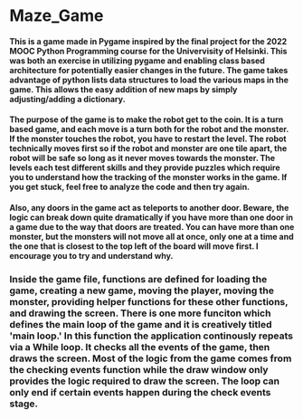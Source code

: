 # Maze_Game

#### This is a game made in Pygame inspired by the final project for the 2022 MOOC Python Programming course for the Univervisity of Helsinki. This was both an exercise in utilizing pygame and enabling class based architecture for potentially easier changes in the future. The game takes advantage of python lists data structures to load the various maps in the game. This allows the easy addition of new maps by simply adjusting/adding a dictionary.

#### The purpose of the game is to make the robot get to the coin. It is a turn based game, and each move is a turn both for the robot and the monster. If the monster touches the robot, you have to restart the level. The robot technically moves first so if the robot and monster are one tile apart, the robot will be safe so long as it never moves towards the monster. The levels each test different skills and they provide puzzles which require you to understand how the tracking of the monster works in the game. If you get stuck, feel free to analyze the code and then try again. 

#### Also, any doors in the game act as teleports to another door. Beware, the logic can break down quite dramatically if you have more than one door in a game due to the way that doors are treated. You can have more than one monster, but the monsters will not move all at once, only one at a time and the one that is closest to the top left of the board will move first. I encourage you to try and understand why.

### Inside the game file, functions are defined for loading the game, creating a new game, moving the player, moving the monster, providing helper functions for these other functions, and drawing the screen. There is one more funciton which defines the main loop of the game and it is creatively titled 'main loop.' In this function the application continously repeats via a While loop. It checks all the events of the game, then draws the screen. Most of the logic from the game comes from the checking events function while the draw window only provides the logic required to draw the screen. The loop can only end if certain events happen during the check events stage.
